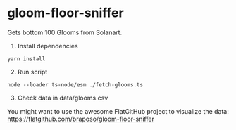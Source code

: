 # gloom-floor-sniffer

Gets bottom 100 Glooms from Solanart.

1. Install dependencies

```
yarn install
```

2. Run script

```
node --loader ts-node/esm ./fetch-glooms.ts
```

3. Check data in data/glooms.csv

You might want to use the awesome FlatGitHub project to visualize the data: https://flatgithub.com/braposo/gloom-floor-sniffer
